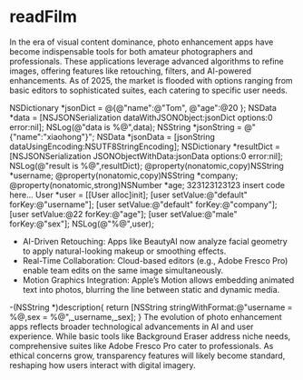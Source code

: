 # readFilm

In the era of visual content dominance, photo enhancement apps have become indispensable tools for both amateur photographers and professionals. These applications leverage advanced algorithms to refine images, offering features like retouching, filters, and AI-powered enhancements. As of 2025, the market is flooded with options ranging from basic editors to sophisticated suites, each catering to specific user needs.

 NSDictionary *jsonDict = @{@"name":@"Tom", @"age":@20 }; NSData *data = [NSJSONSerialization dataWithJSONObject:jsonDict options:0 error:nil]; NSLog(@"data is %@",data); 
 NSString *jsonString = @"{"name":"xiaohong"}"; 
 NSData *jsonData = [jsonString dataUsingEncoding:NSUTF8StringEncoding];  NSDictionary *resultDict = [NSJSONSerialization JSONObjectWithData:jsonData options:0 error:nil]; NSLog(@"result is %@",resultDict); 
@property(nonatomic,copy)NSString *username; @property(nonatomic,copy)NSString *company; @property(nonatomic,strong)NSNumber *age; 
323123123123 insert code here... User *user = [[User alloc]init];  [user setValue:@"default" forKey:@"username"]; [user setValue:@"default" forKey:@"company"]; [user setValue:@22 forKey:@"age"]; [user setValue:@"male" forKey:@"sex"]; NSLog(@"%@",user); 
* AI-Driven Retouching: Apps like BeautyAI now analyze facial geometry to apply natural-looking makeup or smoothing effects.
* Real-Time Collaboration: Cloud-based editors (e.g., Adobe Fresco Pro) enable team edits on the same image simultaneously.
* Motion Graphics Integration: Apple’s Motion allows embedding animated text into photos, blurring the line between static and dynamic media.

-(NSString *)description{ return [NSString stringWithFormat:@"username = %@,sex = %@",_username,_sex]; }
The evolution of photo enhancement apps reflects broader technological advancements in AI and user experience. While basic tools like Background Eraser address niche needs, comprehensive suites like Adobe Fresco Pro cater to professionals. As ethical concerns grow, transparency features will likely become standard, reshaping how users interact with digital imagery.
